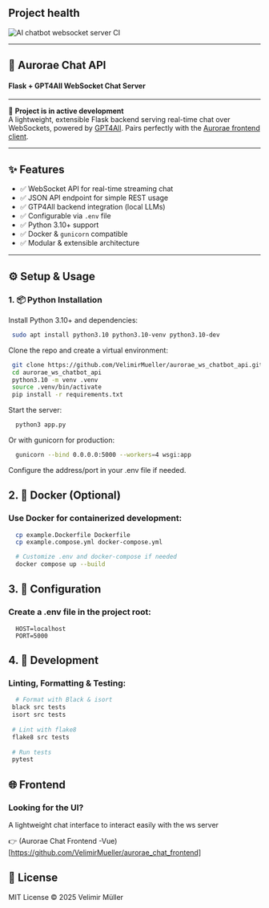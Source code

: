 ## Project health

![AI chatbot websocket server CI](https://github.com/VelimirMueller/aurorae_ws_chatbot_api/workflows/AI%20chatbot%20websocket%20server%20CI/badge.svg)
___

## 🧠 Aurorae Chat API 
#### Flask + GPT4All WebSocket Chat Server
___
🚧 **Project is in active development**  
A lightweight, extensible Flask backend serving real-time chat over WebSockets, powered by [GPT4All](https://github.com/nomic-ai/gpt4all). Pairs perfectly with the [Aurorae frontend client](https://github.com/VelimirMueller/aurorae-frontend).

---

## ✨ Features

- ✅ WebSocket API for real-time streaming chat
- ✅ JSON API endpoint for simple REST usage
- ✅ GTP4All backend integration (local LLMs)
- ✅ Configurable via `.env` file
- ✅ Python 3.10+ support
- ✅ Docker & `gunicorn` compatible
- ✅ Modular & extensible architecture

---

## ⚙️ Setup & Usage

### 1. 📦 Python Installation

Install Python 3.10+ and dependencies:

```bash
 sudo apt install python3.10 python3.10-venv python3.10-dev
````

Clone the repo and create a virtual environment:
```bash
 git clone https://github.com/VelimirMueller/aurorae_ws_chatbot_api.git
 cd aurorae_ws_chatbot_api
 python3.10 -m venv .venv
 source .venv/bin/activate
 pip install -r requirements.txt
```

Start the server:
```bash
  python3 app.py
```

Or with gunicorn for production:
```bash
  gunicorn --bind 0.0.0.0:5000 --workers=4 wsgi:app
```
Configure the address/port in your .env file if needed.


## 2. 🐳 Docker (Optional)

### Use Docker for containerized development:

```bash
  cp example.Dockerfile Dockerfile
  cp example.compose.yml docker-compose.yml

  # Customize .env and docker-compose if needed
  docker compose up --build
```

## 3. 🔧 Configuration
   
### Create a .env file in the project root:

```.env
  HOST=localhost
  PORT=5000
```

## 4. 🧪 Development

### Linting, Formatting & Testing:

```bash
  # Format with Black & isort
 black src tests
 isort src tests
 
 # Lint with flake8
 flake8 src tests
 
 # Run tests
 pytest
```

## 🌐 Frontend

### Looking for the UI?

A lightweight chat interface to interact easily with the ws server

👉 (Aurorae Chat Frontend -Vue)[https://github.com/VelimirMueller/aurorae_chat_frontend]


## 📄 License

MIT License © 2025 Velimir Müller
